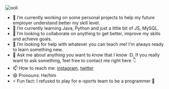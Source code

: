 ![ooli](https://user-images.githubusercontent.com/69134308/172515109-21b55323-29d7-497c-a85a-08b8554ec9e2.gif)


- 🔭 I’m currently working on some personal projects to help my future employer understand better my skill level.
- 🌱 I’m currently learning Java, Python and just a little bit of JS, MySQL.
- 👯 I’m looking to collaborate on anything to get better, improve my skills and achieve goals.
- 🤔 I’m looking for help with whatever you can teach me! I'm always ready to learn something new.
- 💬 Ask me about anything you want to know that I know :D. If you really want to ask something, feel free to contact me right here 👇 
- 📫 How to reach me: [instagram](https://www.instagram.com/mamishov.u), [twitter](https://twitter.com/ulijp6)
- 😄 Pronouns: He/him
- ⚡ Fun fact: I refused to play for e-sports team to be a programmer 🥶
